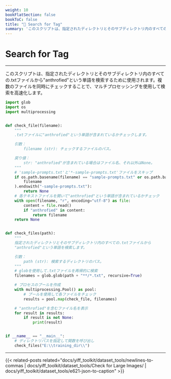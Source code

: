 ```yaml
---
weight: 10
bookFlatSection: false
bookToC: false
title: "🐍 Search for Tag"
summary: 'このスクリプトは、指定されたディレクトリとそのサブディレクトリ内のすべての.txtファイルから"anthrofied"という単語を検索するために使用されます。複数のファイルを同時にチェックすることで、マルチプロセッシングを使用して検索を高速化します。'
---
```


<!--markdownlint-disable MD025 -->

# Search for Tag

---

このスクリプトは、指定されたディレクトリとそのサブディレクトリ内のすべての.txtファイルから"anthrofied"という単語を検索するために使用されます。複数のファイルを同時にチェックすることで、マルチプロセッシングを使用して検索を高速化します。

```python
import glob
import os
import multiprocessing


def check_file(filename):
    """
    .txtファイルに"anthrofied"という単語が含まれているかチェックします。

    引数：
        filename (str): チェックするファイルのパス。

    戻り値：
        str: "anthrofied"が含まれている場合はファイル名、それ以外はNone。
    """
    # 'sample-prompts.txt'と'*-sample-prompts.txt'ファイルをスキップ
    if os.path.basename(filename) == "sample-prompts.txt" or os.path.basename(
        filename
    ).endswith("-sample-prompts.txt"):
        return None
    # 各テキストファイルを開いて"anthrofied"という単語が含まれているかチェック
    with open(filename, "r", encoding="utf-8") as file:
        content = file.read()
        if "anthrofied" in content:
            return filename
    return None


def check_files(path):
    """
    指定されたディレクトリとそのサブディレクトリ内のすべての.txtファイルから
    "anthrofied"という単語を検索します。

    引数：
        path (str): 検索するディレクトリのパス。
    """
    # globを使用して.txtファイルを再帰的に検索
    filenames = glob.glob(path + "**/*.txt", recursive=True)

    # プロセスのプールを作成
    with multiprocessing.Pool() as pool:
        # プールを使用して各ファイルをチェック
        results = pool.map(check_file, filenames)

    # "anthrofied"を含むファイル名を表示
    for result in results:
        if result is not None:
            print(result)


if __name__ == "__main__":
    # ディレクトリパスを指定して関数を呼び出し
    check_files("E:\\training_dir\\")
```

---

{{< related-posts related="docs/yiff_toolkit/dataset_tools/newlines-to-commas | docs/yiff_toolkit/dataset_tools/Check for Large Images/ | docs/yiff_toolkit/dataset_tools/e621-json-to-caption" >}}
